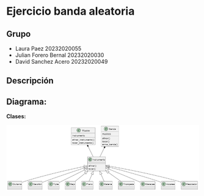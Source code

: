 # Ejercicio banda aleatoria

## Grupo
- Laura Paez 20232020055
- Julian Forero Bernal 20232020030
- David Sanchez Acero 20232020049

## Descripción

## Diagrama:

__Clases:__

![alt text](image-1.png)